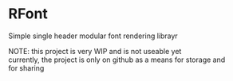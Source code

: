 # RFont
Simple single header modular font rendering librayr

NOTE: 
this project is very WIP and is not useable yet\
currently, the project is only on github as a means for storage and\
for sharing